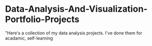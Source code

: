 # Data-Analysis-And-Visualization-Portfolio-Projects
"Here's a collection of my data analysis projects. I've done them for acadamic, self-learning

